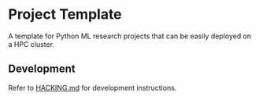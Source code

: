 # Project Template

A template for Python ML research projects that can be easily deployed on a HPC cluster.

## Development
Refer to [HACKING.md](HACKING.md) for development instructions.
